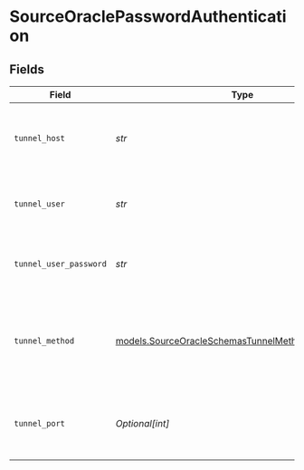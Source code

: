 # SourceOraclePasswordAuthentication


## Fields

| Field                                                                                                          | Type                                                                                                           | Required                                                                                                       | Description                                                                                                    | Example                                                                                                        |
| -------------------------------------------------------------------------------------------------------------- | -------------------------------------------------------------------------------------------------------------- | -------------------------------------------------------------------------------------------------------------- | -------------------------------------------------------------------------------------------------------------- | -------------------------------------------------------------------------------------------------------------- |
| `tunnel_host`                                                                                                  | *str*                                                                                                          | :heavy_check_mark:                                                                                             | Hostname of the jump server host that allows inbound ssh tunnel.                                               |                                                                                                                |
| `tunnel_user`                                                                                                  | *str*                                                                                                          | :heavy_check_mark:                                                                                             | OS-level username for logging into the jump server host                                                        |                                                                                                                |
| `tunnel_user_password`                                                                                         | *str*                                                                                                          | :heavy_check_mark:                                                                                             | OS-level password for logging into the jump server host                                                        |                                                                                                                |
| `tunnel_method`                                                                                                | [models.SourceOracleSchemasTunnelMethodTunnelMethod](../models/sourceoracleschemastunnelmethodtunnelmethod.md) | :heavy_check_mark:                                                                                             | Connect through a jump server tunnel host using username and password authentication                           |                                                                                                                |
| `tunnel_port`                                                                                                  | *Optional[int]*                                                                                                | :heavy_minus_sign:                                                                                             | Port on the proxy/jump server that accepts inbound ssh connections.                                            | 22                                                                                                             |